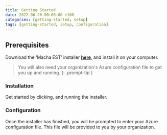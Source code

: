 ```yaml
---
title: Getting Started
date: 2022-06-20 00:00:00 +100
categories: [getting-started, setup]
tags: [getting-started, setup, configuration]
---
```


## Prerequisites

Download the ‘Macha EST’ installer [**here**](https://github.com/tonyedgal), and install it on your computer.

> You will also need your organization's Azure configuration file to get you up and running.
{: .prompt-tip }

### Installation

Get started by clicking, and running the installer.

### Configuration

Once the installer has finished, you will be prompted to enter your Azure configuration file. This file will be provided to you by your organization.
